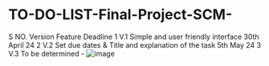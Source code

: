 # TO-DO-LIST-Final-Project-SCM-
S NO.	Version	Feature	Deadline
1	V.1	Simple and user friendly interface	30th April 24
2	V.2	Set due dates & Title and explanation of the task	5th May 24
3	V.3	To be determined	-
![image](https://github.com/imehraabsingh/TO-DO-LIST-Final-Project-SCM-/assets/156785405/1853af0b-e39c-4c83-a09e-4ae2a478a694)
